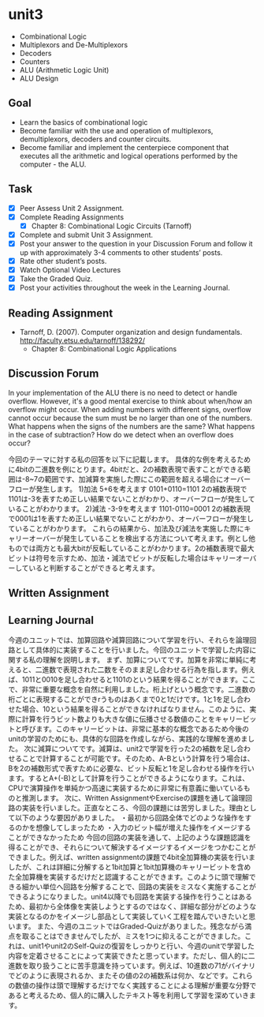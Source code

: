 # unit3

- Combinational Logic
- Multiplexors and De-Multiplexors
- Decoders
- Counters
- ALU (Arithmetic Logic Unit)
- ALU Design

## Goal

- Learn the basics of combinational logic
- Become familiar with the use and operation of multiplexors, demultiplexors, decoders and counter circuits.
- Become familiar and implement the centerpiece component that executes all the arithmetic and logical operations performed by the computer - the ALU.

## Task

- [x] Peer Assess Unit 2 Assignment.
- [x] Complete Reading Assignments
  - [x] Chapter 8:  Combinational Logic Circuits (Tarnoff)
- [x] Complete and submit Unit 3 Assignment.
- [x] Post your answer to the question in your Discussion Forum and follow it up with approximately 3-4 comments to other students’ posts.
- [x] Rate other student’s posts.
- [x] Watch Optional Video Lectures
- [x] Take the Graded Quiz.
- [x] Post your activities throughout the week in the Learning Journal.

## Reading Assignment

- Tarnoff, D. (2007). Computer organization and design fundamentals. <http://faculty.etsu.edu/tarnoff/138292/>
  - Chapter 8: Combinational Logic Applications

## Discussion Forum

In your implementation of the ALU there is no need to detect or handle overflow.  However, it's a good mental exercise to think about when/how an overflow might occur.  When adding numbers with different signs, overflow cannot occur because the sum must be no larger than one of the numbers.
What happens when the signs of the numbers are the same? What happens in the case of subtraction?
How do we detect when an overflow does occur?

今回のテーマに対する私の回答を以下に記載します。
具体的な例を考えるために4bitの二進数を例にとります。4bitだと、2の補数表現で表すことができる範囲は-8~7の範囲です、加減算を実施した際にこの範囲を超える場合にオーバーフローが発生します。
1)加法
5+6を考えます
0101+0110=1101
2の補数表現で1101は-3を表すため正しい結果でないことがわかり、オーバーフローが発生していることがわかります。
2)減法
-3-9を考えます
1101-0110=0001
2の補数表現で0001は1を表すため正しい結果でないことがわかり、オーバーフローが発生していることがわかります。
これらの結果から、加法及び減法を実施した際にキャリーオーバーが発生していることを検出する方法について考えます。例とし他ものでは両方とも最大bitが反転していることがわかります。2の補数表現で最大ビットは符号を示すため、加法・減法でビットが反転した場合はキャリーオーバーしていると判断することができると考えます。

## Written Assignment

## Learning Journal

今週のユニットでは、加算回路や減算回路について学習を行い、それらを論理回路として具体的に実装することを行いました。今回のユニットで学習した内容に関する私の理解を説明します。
まず、加算についてです。加算を非常に単純に考えると、二進数で表現された二数をそのまま足し合わせる行為を指します。例えば、1011と0010を足し合わせると1101のという結果を得ることができます。ここで、非常に重要な概念を自然に利用しました。桁上げという概念です。二進数の桁ごとに表現することができrうものはあくまで0と1だけです。1と1を足し合わせた場合、10という結果を得ることができなければなりません。このように、実際に計算を行うビット数よりも大きな値に伝播させる数値のことをキャリービットと呼びます。このキャリービットは、非常に基本的な概念であるため今後のunitの学習のためにも、具体的な回路を作成しながら、実践的な理解を進めました。
次に減算についてです。減算は、unit2で学習を行った2の補数を足し合わせることで計算することが可能です。そのため、A-Bという計算を行う場合は、Bを2の補数形式で表すために必要な、ビット反転と1を足し合わせる操作を行います。するとA+(-B)として計算を行うことができるようになります。これは、CPUで演算操作を単純かつ高速に実装するために非常に有意義に働いているものと推測します。
次に、Written AssignmentやExerciseの課題を通して論理回路の実装を行いました。正直なところ、今回の課題には苦労しました。理由として以下のような要因がありました。
・最初から回路全体でどのような操作をするのかを想像してしまったため
・入力のビット幅が増えた操作をイメージすることができなかったため
今回の回路の実装を通して、上記のような課題認識を得ることができ、それらについて解決するイメージするイメージをつかむことができました。例えば、written assignmentの課題で4bit全加算機の実装を行いましたが、これは詳細に分解すると1bit加算と1bit加算機のキャリービットを含めた全加算機を実装するだけだと認識することができます。このように頭で理解できる細かい単位へ回路を分解することで、回路の実装をミスなく実施することができるようになりました。unit4以降でも回路を実装する操作を行うことはあるため、最初から全体像を実装しようとするのではなく、詳細な部分がどのような実装となるのかをイメージし部品として実装していく工程を踏んでいきたいと思います。
また、今週のユニットではGraded-Quizがありました。残念ながら満点を取ることはできませんでしたが、ミスを1つに抑えることができました。これは、unit1やunit2のSelf-Quizの復習をしっかりと行い、今週のunitで学習した内容を定着させることによって実装できたと思っています。ただし、個人的に二進数を取り扱うことに苦手意識を持っています。例えば、10進数の71がバイナリでどのように表現されるか、またその値の2の補数系は何か、などです。これらの数値の操作は頭で理解するだけでなく実践することによる理解が重要な分野であると考えるため、個人的に購入したテキスト等を利用して学習を深めていきます。

